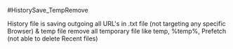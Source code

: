 #HistorySave_TempRemove

History file is saving outgoing all URL's in .txt file (not targeting any specific Browser) & temp file remove all temporary file like temp, %temp%, Prefetch (not able to delete Recent files)
